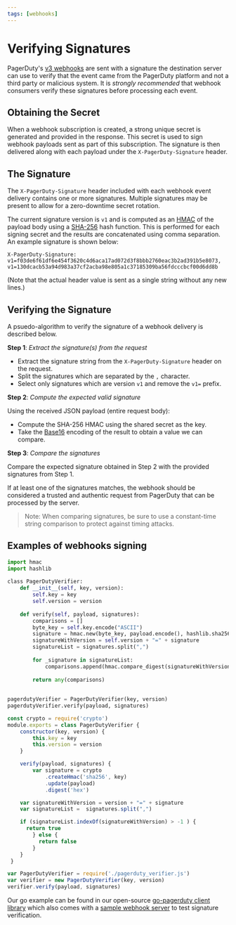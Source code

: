 ```yaml
---
tags: [webhooks]
---
```


# Verifying Signatures

PagerDuty's [v3 webhooks](../../docs/webhooks/01-v3-Overview.md) are sent with a signature the destination server can use to verify that the event came from the PagerDuty platform and not a third party or malicious system.  It is _strongly recommended_ that webhook consumers verify these signatures before processing each event.

## Obtaining the Secret

When a webhook subscription is created, a strong unique secret is generated and provided in the response.  This secret is used to sign webhook payloads sent as part of this subscription.  The signature is then delivered along with each payload under the `X-PagerDuty-Signature` header.

## The Signature

The `X-PagerDuty-Signature` header included with each webhook event delivery contains one or more signatures.  Multiple signatures may be present to allow for a zero-downtime secret rotation.

The current signature version is `v1` and is computed as an [HMAC](https://en.wikipedia.org/wiki/HMAC) of the payload body using a [SHA-256](https://en.wikipedia.org/wiki/SHA-2) hash function.  This is performed for each signing secret and the results are concatenated using comma separation.  An example signature is shown below:

```
X-PagerDuty-Signature:
v1=f03de6f61df6e454f3620c4d6aca17ad072d3f8bbb2760eac3b2ad391b5e8073,
v1=130dcacb53a94d983a37cf2acba98e805a1c37185309ba56fdcccbcf00d6dd8b
```
(Note that the actual header value is sent as a single string without any new lines.)

## Verifying the Signature

A psuedo-algorithm to verify the signature of a webhook delivery is described below.

**Step 1**: *Extract the signature(s) from the request*

* Extract the signature string from the `X-PagerDuty-Signature` header on the request.
* Split the signatures which are separated by the `,` character.
* Select only signatures which are version `v1` and remove the `v1=` prefix.

**Step 2**: *Compute the expected valid signature*

Using the received JSON payload (entire request body):
* Compute the SHA-256 HMAC using the shared secret as the key.
* Take the [Base16](https://en.wikipedia.org/wiki/Hexadecimal) encoding of the result to obtain a value we can compare.

**Step 3**: *Compare the signatures*

Compare the expected signature obtained in Step 2 with the provided signatures from Step 1.

If at least one of the signatures matches, the webhook should be considered a trusted and authentic request from PagerDuty that can be processed by the server.

<!-- theme: info -->
> Note: When comparing signatures, be sure to use a constant-time string comparison to protect against timing attacks.

## Examples of webhooks signing

<!--
type: tab
title: Python
-->

```python
import hmac
import hashlib
​
​class PagerDutyVerifier:
    def __init__(self, key, version):
        self.key = key
        self.version = version
​
    def verify(self, payload, signatures):
        comparisons = []
        byte_key = self.key.encode("ASCII")
        signature = hmac.new(byte_key, payload.encode(), hashlib.sha256).hexdigest()
        signatureWithVersion = self.version + "=" + signature
        signatureList = signatures.split(",")
​
        for _signature in signatureList:
            comparisons.append(hmac.compare_digest(signatureWithVersion, _signature))
​
        return any(comparisons)
​
​
pagerdutyVerifier = PagerDutyVerifier(key, version)
pagerdutyVerifier.verify(payload, signatures)

```

<!--
type: tab
title: JavaScript
-->

```javascript
const crypto = require('crypto')
module.exports = class PagerDutyVerifier {
	constructor(key, version) {
		this.key = key
		this.version = version
	}

	verify(payload, signatures) {
		var signature = crypto
	    	.createHmac('sha256', key)
	    	.update(payload)
	    	.digest('hex')

    var signatureWithVersion = version + "=" + signature
    var signatureList =  signatures.split(",")

    if (signatureList.indexOf(signatureWithVersion) > -1 ) {
      return true
		} else {
		  return false
		}
	}
 }

var PagerDutyVerifier = require('./pagerduty_verifier.js')
var verifier = new PagerDutyVerifier(key, version)
verifier.verify(payload, signatures)
```

<!--
type: tab
title: Go
-->

Our go example can be found in our open-source [go-pagerduty client library](https://github.com/PagerDuty/go-pagerduty/blob/master/webhookv3/webhookv3.go) which also comes with a [sample webhook server](https://github.com/PagerDuty/go-pagerduty/blob/master/examples/webhooks/webhook_server.go) to test signature verification.

<!-- type: tab-end -->
